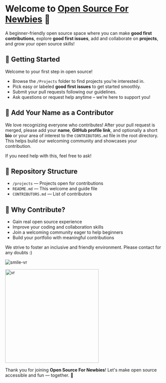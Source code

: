 # Welcome to [Open Source For Newbies](https://github.com/vijayrajeshr/open-source-for-newbies/tree/main) 🌟

A beginner-friendly open source space where you can make **good first contributions**, explore **good first issues**, add and collaborate on **projects**, and grow your open source skills!


## 🚀 Getting Started

Welcome to your first step in open source!  
- Browse the `/Projects` folder to find projects you’re interested in.  
- Pick easy or labeled **good first issues** to get started smoothly.  
- Submit your pull requests following our guidelines.  
- Ask questions or request help anytime – we’re here to support you!



## 📝 Add Your Name as a Contributor

We love recognizing everyone who contributes! After your pull request is merged, please add your **name**, **GitHub profile link**, and optionally a short **bio** or your area of interest to the `CONTRIBUTORS.md` file in the root directory. This helps build our welcoming community and showcases your contribution.

If you need help with this, feel free to ask!



## 📂 Repository Structure

- `/projects` — Projects open for contributions  
- `README.md` — This welcome and guide file  
- `CONTRIBUTORS.md` — List of contributors




## 🙌 Why Contribute?

- Gain real open source experience  
- Improve your coding and collaboration skills  
- Join a welcoming community eager to help beginners  
- Build your portfolio with meaningful contributions  




We strive to foster an inclusive and friendly environment. Please contact for any doubts  :)


![smile-vr](https://github.com/user-attachments/assets/d02851cc-0e7f-4687-aca8-1f6cebc4a6d7)

<img src="https://github.com/user-attachments/assets/bec847ce-63a3-4d56-baf5-7ab256e5e56e" alt="vr" width="300" />




Thank you for joining **Open Source For Newbies**! Let's make open source accessible and fun — together. 🎉
